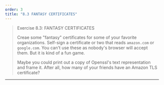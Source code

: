 ```yaml
---
order: 3
title: "8.3 FANTASY CERTIFICATES"
---
```


> Exercise 8.3: FANTASY CERTIFICATES 
> 
> Creae some "fantasy" certificates for some of your favorite 
> organizations. Self-sign a certificate or two that reads 
> `amazon.com` or `google.com`. You can't use these as nobody's 
> browser will accept them. But it is kind of a fun game. 
> 
> Maybe you could print out a copy of Openssl's text representation 
> and frame it. After all, how many of your friends have an 
> Amazon TLS certificate? 

--------------------------------